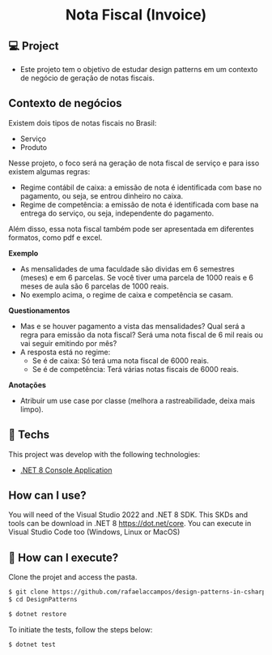 <h1 align="center">Nota Fiscal (Invoice)</h1>

## 💻 Project
- Este projeto tem o objetivo de estudar design patterns em um contexto de negócio de geração de notas fiscais.

## Contexto de negócios
Existem dois tipos de notas fiscais no Brasil:
  - Serviço
  - Produto

Nesse projeto, o foco será na geração de nota fiscal de serviço e para isso existem algumas regras:
- Regime contábil de caixa: a emissão de nota é identificada com base no pagamento, ou seja, se entrou dinheiro no caixa.
- Regime de competência: a emissão de nota é identificada com base na entrega do serviço, ou seja, independente do pagamento.

Além disso, essa nota fiscal também pode ser apresentada em diferentes formatos, como pdf e excel.

**Exemplo**
- As mensalidades de uma faculdade são dividas em 6 semestres (meses) e em 6 parcelas. Se você tiver uma parcela de 1000 reais e 6 meses de aula são 6 parcelas de 1000 reais.
- No exemplo acima, o regime de caixa e competência se casam.

**Questionamentos**
- Mas e se houver pagamento a vista das mensalidades? Qual será a regra para emissão da nota fiscal? Será uma nota fiscal de 6 mil reais ou vai seguir emitindo por mês?
- A resposta está no regime:
    - Se é de caixa: Só terá uma nota fiscal de 6000 reais.
    - Se é de competência: Terá várias notas fiscais de 6000 reais.

**Anotações**
- Atribuir um use case por classe (melhora a rastreabilidade, deixa mais limpo).

## 🧪 Techs
This project was develop with the following technologies:

- [.NET 8 Console Application](https://docs.microsoft.com/pt-br/dotnet/core/dotnet-7)

## How can I use?

You will need of the Visual Studio 2022 and .NET 8 SDK.
This SKDs and tools can be download in .NET 8 https://dot.net/core.
You can execute in Visual Studio Code too (Windows, Linux or MacOS)

## 🚀 How can I execute?

Clone the projet and access the pasta.

```bash
$ git clone https://github.com/rafaelaccampos/design-patterns-in-csharp
$ cd DesignPatterns

$ dotnet restore

```

To initiate the tests, follow the steps below:
```bash
$ dotnet test
```